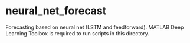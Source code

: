# neural_net_forecast
Forecasting based on neural net (LSTM and feedforward). MATLAB Deep Learning Toolbox is required to run scripts in this directory.
